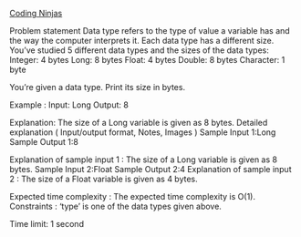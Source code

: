 [Coding Ninjas](https://www.codingninjas.com/studio/problems/data-type_8357232?utm_source=striver&utm_medium=website&utm_campaign=a_zcoursetuf)

Problem statement
Data type refers to the type of value a variable has and the way the computer interprets it.
Each data type has a different size. You’ve studied 5 different data types and the sizes of the data types:
Integer: 4 bytes
Long: 8 bytes
Float: 4 bytes
Double: 8 bytes
Character: 1 byte

You’re given a data type. Print its size in bytes.

Example :
Input: Long
Output: 8

Explanation: The size of a Long variable is given as 8 bytes.
Detailed explanation ( Input/output format, Notes, Images )
Sample Input 1:Long
Sample Output 1:8

Explanation of sample input 1 :
The size of a Long variable is given as 8 bytes.
Sample Input 2:Float
Sample Output 2:4
Explanation of sample input 2 :
The size of a Float variable is given as 4 bytes.

Expected time complexity :
The expected time complexity is O(1).
Constraints :
‘type’ is one of the data types given above.

Time limit: 1 second